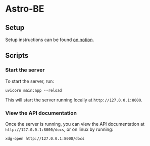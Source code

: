 # Astro-BE

## Setup

Setup instructions can be found [on notion](https://www.notion.so/Local-Development-Setup-028ca15eddf44a24923ab982cee53d1c).

## Scripts

### Start the server

To start the server, run:

```shell
uvicorn main:app --reload
```

This will start the server running locally at `http://127.0.0.1:8000`.

### View the API documentation

Once the server is running, you can view the API documentation at `http://127.0.0.1:8000/docs`, 
or on linux by running:

```shell
xdg-open http://127.0.0.1:8000/docs
```